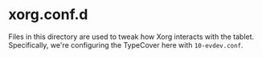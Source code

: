 # xorg.conf.d

Files in this directory are used to tweak how Xorg interacts with the tablet.
Specifically, we're configuring the TypeCover here with `10-evdev.conf`.
